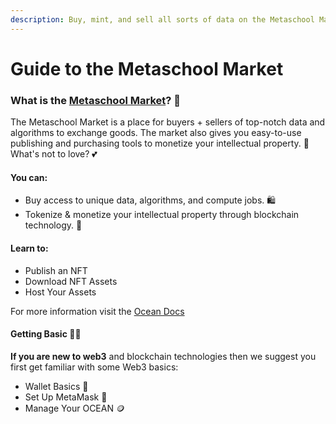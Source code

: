 ```yaml
---
description: Buy, mint, and sell all sorts of data on the Metaschool Market
---
```


# Guide to the Metaschool Market

### What is the [Metaschool Market](https://market.oceanprotocol.com/)? 🛒

The Metaschool Market is a place for buyers + sellers of top-notch data and algorithms to exchange goods. The market also gives you easy-to-use publishing and purchasing tools to monetize your intellectual property. 🤑 What's not to love? 💕

#### **You can:**

* Buy access to unique data, algorithms, and compute jobs. 🛍️
* Tokenize & monetize your intellectual property through blockchain technology. 💪

#### **Learn to:**

* Publish an NFT
* Download NFT Assets
* Host Your Assets

For more information visit the [Ocean Docs](https://docs.oceanprotocol.com/)

#### Getting Basic 💁‍♀️

**If you are new to web3** and blockchain technologies then we suggest you first get familiar with some Web3 basics:

* Wallet Basics 👛
* Set Up MetaMask 🦊
* Manage Your OCEAN 🪙
